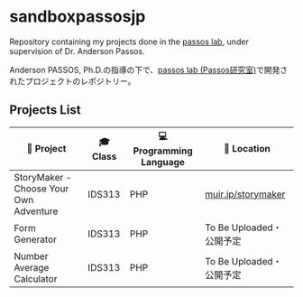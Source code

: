 # sandboxpassosjp

Repository containing my projects done in the [passos lab](https://lab.passos.jp), under supervision of Dr. Anderson Passos.

Anderson PASSOS, Ph.D.の指導の下で、[passos lab (Passos研究室)](https://lab.passos.jp)で開発されたプロジェクトのレポジトリー。

## Projects List

| 📁 Project                              | 🎓 Class | 💻 Programming Language | 📍 Location                                       |
| -------------------------------------- | ------- | ---------------------- | ------------------------------------------------ |
| StoryMaker - Choose Your Own Adventure | IDS313  | PHP                    | [muir.jp/storymaker](https://muir.jp/storymaker) |
| Form Generator                         | IDS313  | PHP                    | To Be Uploaded・公開予定                         |
| Number Average Calculator              | IDS313  | PHP                    | To Be Uploaded・公開予定                         |
